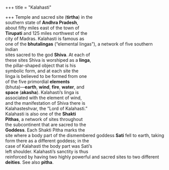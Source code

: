 +++
title = "Kalahasti"

+++
Temple and sacred site (**tirtha**) in the  
southern state of **Andhra Pradesh**,  
about fifty miles east of the town of  
**Tirupati** and 125 miles northwest of the  
city of Madras. Kalahasti is famous as  
one of the **bhutalingas** (“elemental lingas”), a network of five southern Indian  
sites sacred to the god **Shiva**. At each of  
these sites Shiva is worshiped as a **linga**,  
the pillar-shaped object that is his  
symbolic form, and at each site the  
linga is believed to be formed from one  
of the five primordial **elements**  
(bhuta)—**earth**, **wind**, **fire**, **water**, and  
**space** (**akasha**). Kalahasti’s linga is  
associated with the element of wind,  
and the manifestation of Shiva there is  
Kalahasteshvar, the “Lord of Kalahasti.”  
Kalahasti is also one of the **Shakti**  
**Pithas**, a network of sites throughout  
the subcontinent that are sacred to the  
**Goddess**. Each Shakti Pitha marks the  
site where a body part of the dismembered goddess **Sati** fell to earth, taking  
form there as a different goddess; in the  
case of Kalahasti the body part was Sati’s  
left shoulder. Kalahasti’s sanctity is thus  
reinforced by having two highly powerful and sacred sites to two different  
**deities**. See also **pitha**.